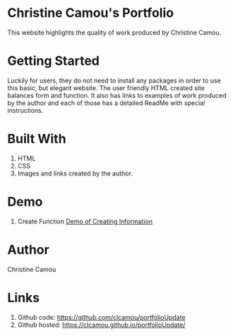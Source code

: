 
# Christine Camou's Portfolio

This website highlights the quality of work produced by Christine Camou. 

# Getting Started 
Luckily for users, they do not need to install any packages in order to use this basic, but elegant website. The user friendly HTML created site balances form and function. It also has links to examples of work produced by the author and each of those has a detailed ReadMe with special instructions. 

# Built With 
1. HTML
2. CSS 
3. Images and links created by the author. 

# Demo 
1. Create Function [Demo of Creating Information](demo/demo.gif)

# Author 
Christine Camou

# Links 

1. Github code: https://github.com/clcamou/portfolioUpdate
2. Github hosted: https://clcamou.github.io/portfolioUpdate/






